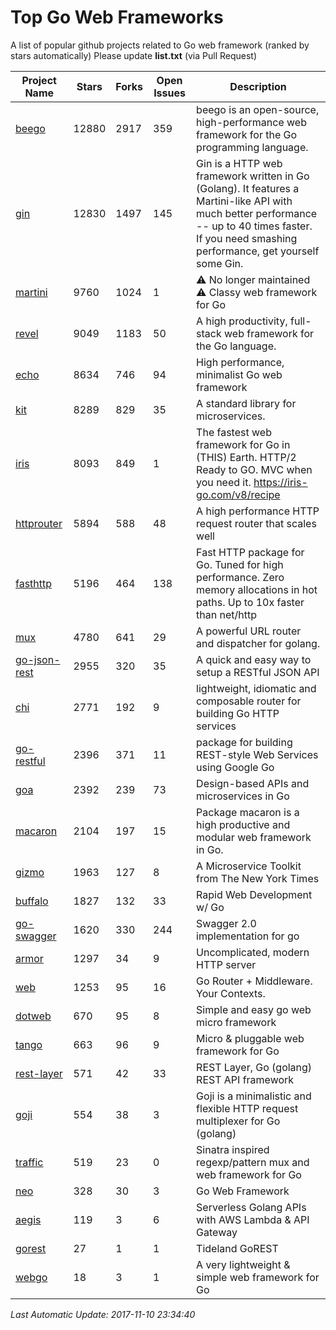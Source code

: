 # Top Go Web Frameworks
A list of popular github projects related to Go web framework (ranked by stars automatically)
Please update **list.txt** (via Pull Request)

| Project Name | Stars | Forks | Open Issues | Description |
| ------------ | ----- | ----- | ----------- | ----------- |
| [beego](https://github.com/astaxie/beego) | 12880 | 2917 | 359 | beego is an open-source, high-performance web framework for the Go programming language. |
| [gin](https://github.com/gin-gonic/gin) | 12830 | 1497 | 145 | Gin is a HTTP web framework written in Go (Golang). It features a Martini-like API with much better performance -- up to 40 times faster. If you need smashing performance, get yourself some Gin. |
| [martini](https://github.com/go-martini/martini) | 9760 | 1024 | 1 | ⚠️ No longer maintained ⚠️  Classy web framework for Go |
| [revel](https://github.com/revel/revel) | 9049 | 1183 | 50 | A high productivity, full-stack web framework for the Go language. |
| [echo](https://github.com/labstack/echo) | 8634 | 746 | 94 | High performance, minimalist Go web framework |
| [kit](https://github.com/go-kit/kit) | 8289 | 829 | 35 | A standard library for microservices. |
| [iris](https://github.com/kataras/iris) | 8093 | 849 | 1 | The fastest web framework for Go in (THIS) Earth. HTTP/2 Ready to GO. MVC when you need it. https://iris-go.com/v8/recipe |
| [httprouter](https://github.com/julienschmidt/httprouter) | 5894 | 588 | 48 | A high performance HTTP request router that scales well |
| [fasthttp](https://github.com/valyala/fasthttp) | 5196 | 464 | 138 | Fast HTTP package for Go. Tuned for high performance. Zero memory allocations in hot paths. Up to 10x faster than net/http |
| [mux](https://github.com/gorilla/mux) | 4780 | 641 | 29 | A powerful URL router and dispatcher for golang. |
| [go-json-rest](https://github.com/ant0ine/go-json-rest) | 2955 | 320 | 35 | A quick and easy way to setup a RESTful JSON API |
| [chi](https://github.com/go-chi/chi) | 2771 | 192 | 9 | lightweight, idiomatic and composable router for building Go HTTP services |
| [go-restful](https://github.com/emicklei/go-restful) | 2396 | 371 | 11 | package for building REST-style Web Services using Google Go |
| [goa](https://github.com/goadesign/goa) | 2392 | 239 | 73 | Design-based APIs and microservices in Go |
| [macaron](https://github.com/go-macaron/macaron) | 2104 | 197 | 15 | Package macaron is a high productive and modular web framework in Go. |
| [gizmo](https://github.com/NYTimes/gizmo) | 1963 | 127 | 8 | A Microservice Toolkit from The New York Times |
| [buffalo](https://github.com/gobuffalo/buffalo) | 1827 | 132 | 33 | Rapid Web Development w/ Go |
| [go-swagger](https://github.com/go-swagger/go-swagger) | 1620 | 330 | 244 | Swagger 2.0 implementation for go |
| [armor](https://github.com/labstack/armor) | 1297 | 34 | 9 | Uncomplicated, modern HTTP server |
| [web](https://github.com/gocraft/web) | 1253 | 95 | 16 | Go Router + Middleware. Your Contexts. |
| [dotweb](https://github.com/devfeel/dotweb) | 670 | 95 | 8 | Simple and easy go web micro framework |
| [tango](https://github.com/lunny/tango) | 663 | 96 | 9 | Micro & pluggable web framework for Go |
| [rest-layer](https://github.com/rs/rest-layer) | 571 | 42 | 33 | REST Layer, Go (golang) REST API framework |
| [goji](https://github.com/goji/goji) | 554 | 38 | 3 | Goji is a minimalistic and flexible HTTP request multiplexer for Go (golang) |
| [traffic](https://github.com/pilu/traffic) | 519 | 23 | 0 | Sinatra inspired regexp/pattern mux and web framework for Go |
| [neo](https://github.com/ivpusic/neo) | 328 | 30 | 3 | Go Web Framework |
| [aegis](https://github.com/tmaiaroto/aegis) | 119 | 3 | 6 | Serverless Golang APIs with AWS Lambda & API Gateway |
| [gorest](https://github.com/tideland/gorest) | 27 | 1 | 1 | Tideland GoREST |
| [webgo](https://github.com/bnkamalesh/webgo) | 18 | 3 | 1 | A very lightweight & simple web framework for Go |

*Last Automatic Update: 2017-11-10 23:34:40*